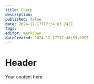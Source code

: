 ```yaml
---
title: Снегр
description: 
published: false
date: 2024-12-17T17:54:07.242Z
tags: 
editor: markdown
dateCreated: 2024-12-17T17:40:53.995Z
---
```


# Header
Your content here